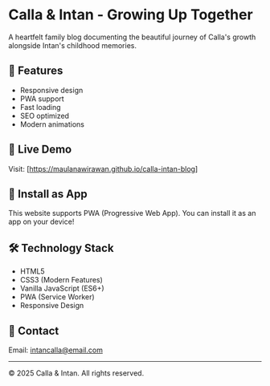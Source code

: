# Calla & Intan - Growing Up Together

A heartfelt family blog documenting the beautiful journey of Calla's growth alongside Intan's childhood memories.

## 🌟 Features

- Responsive design
- PWA support
- Fast loading
- SEO optimized
- Modern animations

## 🚀 Live Demo

Visit: [https://maulanawirawan.github.io/calla-intan-blog]

## 📱 Install as App

This website supports PWA (Progressive Web App). You can install it as an app on your device!

## 🛠️ Technology Stack

- HTML5
- CSS3 (Modern Features)
- Vanilla JavaScript (ES6+)
- PWA (Service Worker)
- Responsive Design

## 📧 Contact

Email: intancalla@email.com

---

© 2025 Calla & Intan. All rights reserved.

